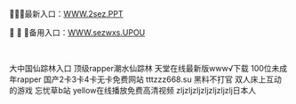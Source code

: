 <p>
	🤕🤕🤕最新入口：<a href="http://www.baidu.com/link?url=6MA2SWnO3Raqke39an_0PUxosM6ZrUGzi1BN9tNnlPW&wd">WWW.2sez.PPT</a> 
	<p>
		🐙
🐙
🐙备用入口：<a href="http://www.baidu.com/link?url=6MA2SWnO3Raqke39an_0PUxosM6ZrUGzi1BN9tNnlPW&wd">WWW.sezwxs.UPOU</a> 
	</p>
	<p>
		<br />
	</p>
	<p>
		大中国仙踪林入口
顶级rapper潮水仙踪林
天堂在线最新版www√下载
100位未成年rapper
国产2卡3卡4卡无卡免费网站
tttzzz668.su 黑料不打官
双人床上互动的游戏
忘忧草b站
yellow在线播放免费高清视频
zljzljzljzljzljzljzlj日本人
	</p>
